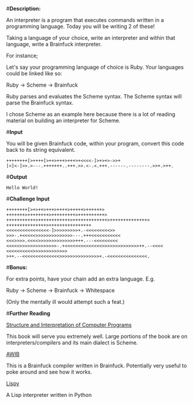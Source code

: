 #**Description:**

An interpreter is a program that executes commands written in a programming language. Today you will be writing 2 of these!

Taking a language of your choice, write an interpreter and within that language, write a Brainfuck interpreter.

For instance;

Let's say your programming language of choice is Ruby. Your languages could be linked like so:

Ruby -> Scheme -> Brainfuck

Ruby parses and evaluates the Scheme syntax. The Scheme syntax will parse the Brainfuck syntax.

I chose Scheme as an example here because there is a lot of reading material on building an interpreter for Scheme.


#**Input**

You will be given Brainfuck code, within your program, convert this code back to its string equivalent.

    ++++++++[>++++[>++>+++>+++>+<<<<-]>+>+>->>+
    [<]<-]>>.>---.+++++++..+++.>>.<-.<.+++.------.--------.>>+.>++.

    
#**Output**

    Hello World!


#**Challenge Input**

    ++++++++[>+>++>+++>++++>+++++>++++++>
    +++++++>++++++++>+++++++++>++++++++++>
    +++++++++++>++++++++++++>+++++++++++++>++++++++++++++>
    +++++++++++++++>++++++++++++++++
    <<<<<<<<<<<<<<<<-]>>>>>>>>>+.-<<<<<<<<<>>
    >>>-.+<<<<<>>>>>>>>>>>>>>---.+++<<<<<<<<<<<
    <<<>>>>.<<<<>>>>>>>>>>>>>>+++.---<<<<<<<<<
    <<<<<>>>>>>>>>>>>>>-.+<<<<<<<<<<<<<<>>>>>>>>>>>>>>++.--<<<<
    <<<<<<<<<<>>>>>>>>>>>>>
    >++.--<<<<<<<<<<<<<<>>>>>>>>>>>>>>>+.-<<<<<<<<<<<<<<<.



#**Bonus:**

For extra points, have your chain add an extra language.
E.g.

Ruby -> Scheme -> Brainfuck -> Whitespace


(Only the mentally ill would attempt such a feat.)

#**Further Reading**

[Structure and Interpretation of Computer Programs](http://mitpress.mit.edu/sicp/full-text/book/book-Z-H-4.html#%_toc_start)

This book will serve you extremely well. Large portions of the book are on interpreters/compilers and its main dialect is Scheme.


[AWIB](https://code.google.com/p/awib/)

This is a Brainfuck compiler written in Brainfuck. Potentially very useful to poke around and see how it works.

[Lispy](http://norvig.com/lispy.html)

A Lisp interpreter written in Python